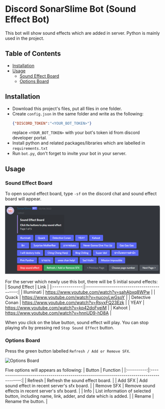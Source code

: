 # Discord SonarSlime Bot (Sound Effect Bot)
This bot will show sound effects which are added in server. Python is mainly used in the project.

## Table of Contents
- [Installation](#installation)
- [Usage](#usage)
    - [Sound Effect Board](#sfx-board)
    - [Options Board](#option-board)

## Installation <a name="installation"></a>
- Download this project's files, put all files in one folder.
- Create `config.json` in the same folder and write as the following: 
    ```json
    {"DISCORD_TOKEN":"<YOUR_BOT_TOKEN>"}
    ```
    replace `<YOUR_BOT_TOKEN>` with your bot's token id from discord developer portal.
- Install python and related packages/libraries which are labelled in `requirements.txt`
- Run `bot.py`, don't forget to invite your bot in your server.

## Usage <a name="usage"></a>
### Sound Effect Board <a name="sfx-board"></a>
To open sound effect board, type `-sf` on the discord chat and sound effect board will appear.

![Sound Effect Board](https://github.com/creampiney/discord-sfx-sonarslime/blob/main/pic/sf-board.png)

For the server which newly use this bot, there will be 5 initial sound effects:
|   Sound Effect  |                     Link                    |
|:---------------:|:-------------------------------------------:|
| Illuminati      | https://www.youtube.com/watch?v=sahAbxq8WPw |
| Quack           | https://www.youtube.com/watch?v=nucoyLwGsoY |
| Detective Conan | https://www.youtube.com/watch?v=RsyxFQ23Ezk |
| YEAY            | https://www.youtube.com/watch?v=kp42doFyeiM |
| Kahoot          | https://www.youtube.com/watch?v=hnnUD9-hD8A |

When you click on the blue button, sound effect will play. You can stop playing sfx by pressing red `Stop Sound Effect` button.

### Options Board <a name="option-board"></a>
Press the green button labelled `Refresh / Add or Remove SFX`.

![Options Board]()

Five options will appears as following:
|   Button   |                                          Function                                          |
|:----------:|:------------------------------------------------------------------------------------------:|
| Refresh    | Refresh the sound effect board.                                                            |
| Add SFX    | Add sound effect in recent server's sfx board.                                             |
| Remove SFX | Remove sound effects in recent server's sfx board.                                         |
| Info       | List information of selected button, including name, link, adder, and date which is added. |
| Rename     | Rename the button.                                                                         |

